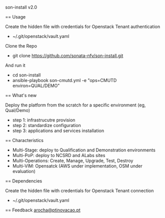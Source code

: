 son-install v2.0

== Usage

Create the hidden file with credentials for Openstack Tenant authentication
* ~/.git/openstack/vault.yaml

Clone the Repo
* git clone https://github.com/sonata-nfv/son-install.git

And run it
* cd son-install
* ansible-playbook son-cmutd.yml -e "ops=CMUTD environ=QUAL/DEMO"


== What's new

Deploy the platform from the scratch for a specific environment (eg, Qual/Demo)
* step 1: infrastrucutre provision
* step 2: standardize configuration
* step 3: applications and services installation

== Characteristics

* Multi-Stage: deploy to Qualification and Demonstration environments
* Multi-PoP: deploy to NCSRD and ALabs sites
* Multi-Operations: Create, Manage, Upgrade, Test, Destroy
* Multi-VIM: Opensatck (AWS under implementation, OSM under evaluation)

== Dependencies

Create the hidden file with credentials for Openstack Tenant connection
* ~/.git/openstack/vault.yaml


== Feedback
arocha@ptinovacao.pt
